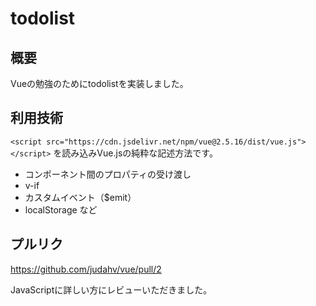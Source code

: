 # todolist

## 概要

Vueの勉強のためにtodolistを実装しました。

## 利用技術

`<script src="https://cdn.jsdelivr.net/npm/vue@2.5.16/dist/vue.js"></script>` を読み込みVue.jsの純粋な記述方法です。

- コンポーネント間のプロパティの受け渡し
- v-if
- カスタムイベント（$emit）
- localStorage
など

## プルリク

https://github.com/judahv/vue/pull/2

JavaScriptに詳しい方にレビューいただきました。